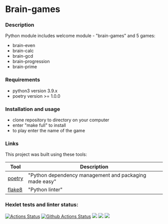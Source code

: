 # Brain-games
### Description
Python module includes welcome module - "brain-games" and 5 games:
- brain-even
- brain-calc
- brain-gcd
- brain-progression
- brain-prime

### Requirements

- python3 version  3.9.x
- poetry version >= 1.0.0

### Installation and usage
- clone repository to directory on your computer
- enter "make full" to install
- to play enter the name of the game




### Links

This project was built using these tools:

| Tool                                                                        | Description                                             |
|-----------------------------------------------------------------------------|---------------------------------------------------------|
| [poetry](https://poetry.eustace.io/)                                        | "Python dependency management and packaging made easy"  |
| [flake8](https://flake8.pycqa.org/en/latest/)                               | "Python linter"                                         |

### Hexlet tests and linter status:
[![Actions Status](https://github.com/AleksandrKosmylev/python-project-lvl1/workflows/hexlet-check/badge.svg)](https://github.com/AleksandrKosmylev/python-project-lvl1/actions)
[![Github Actions Status](https://github.com/AleksandrKosmylev/python-project-lvl1/workflows/my_linter/badge.svg)](https://github.com/AleksandrKosmylev/python-project-lvl1/actions)
<a href="https://codeclimate.com/github/AleksandrKosmylev/python-project-lvl1/maintainability"><img src="https://api.codeclimate.com/v1/badges/d98397b407072165f369/maintainability" /></a>
<a href="https://codeclimate.com/github/AleksandrKosmylev/python-project-lvl1/test_coverage"><img src="https://api.codeclimate.com/v1/badges/d98397b407072165f369/test_coverage" /></a>
<a href="https://asciinema.org/a/nOp8QFtmVuVopaVT4WMio0uHP" target="_blank"><img src="https://asciinema.org/a/nOp8QFtmVuVopaVT4WMio0uHP.svg" /></a>

